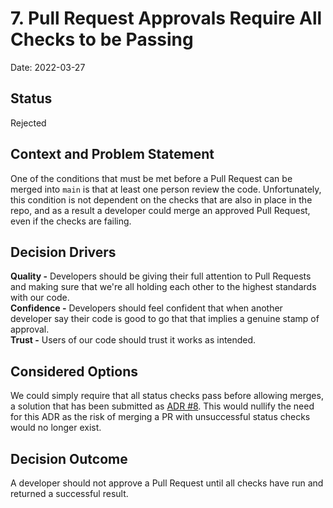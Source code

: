 # 7. Pull Request Approvals Require All Checks to be Passing

Date: 2022-03-27

## Status

Rejected

## Context and Problem Statement

One of the conditions that must be met before a Pull Request can be merged into `main` is that at least one person review the code. Unfortunately, this condition is not dependent on the checks that are also in place in the repo, and as a result a developer could merge an approved Pull Request, even if the checks are failing.

## Decision Drivers

**Quality -** Developers should be giving their full attention to Pull Requests and making sure that we're all holding each other to the highest standards with our code.  
**Confidence -** Developers should feel confident that when another developer say their code is good to go that that implies a genuine stamp of approval.  
**Trust -** Users of our code should trust it works as intended.

## Considered Options

We could simply require that all status checks pass before allowing merges, a solution that has been submitted as [ADR #8](https://github.com/CDCgov/prime-public-health-data-infrastructure/blob/main/docs/decisions/0008-merging-prs-requires-checks-to-pass.md). This would nullify the need for this ADR as the risk of merging a PR with unsuccessful status checks would no longer exist.

## Decision Outcome

A developer should not approve a Pull Request until all checks have run and returned a successful result. 
